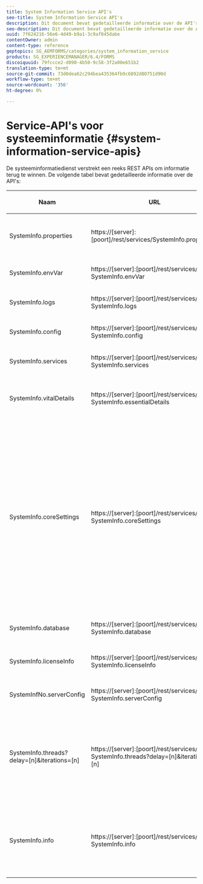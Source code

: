 ```yaml
---
title: System Information Service API's
seo-title: System Information Service API's
description: Dit document bevat gedetailleerde informatie over de API's die worden geleverd door de systeeminformatiedienst.
seo-description: Dit document bevat gedetailleerde informatie over de API's die worden geleverd door de systeeminformatiedienst.
uuid: 7f624216-56e6-4d49-b9a1-3c9af045dabe
contentOwner: admin
content-type: reference
geptopics: SG_AEMFORMS/categories/system_information_service
products: SG_EXPERIENCEMANAGER/6.4/FORMS
discoiquuid: 79fccce2-d090-4b50-9c58-3f2a00e651b2
translation-type: tm+mt
source-git-commit: 73d0dea62c294bea435364fb9c6892d80751d90d
workflow-type: tm+mt
source-wordcount: '356'
ht-degree: 0%

---
```



# Service-API&#39;s voor systeeminformatie {#system-information-service-apis}

De systeeminformatiedienst verstrekt een reeks REST APIs om informatie terug te winnen. De volgende tabel bevat gedetailleerde informatie over de API&#39;s:

<table>
 <thead>
  <tr>
   <th><p>Naam</p></th> 
   <th><p>URL</p></th> 
   <th><p>Beschrijving</p></th> 
  </tr> 
 </thead> 
 <tbody>
  <tr>
   <td><p>SystemInfo.properties</p></td> 
   <td><p>https://[server]:[poort]/rest/services/SystemInfo.properties"</p></td> 
   <td><p>Deze API is een omslag voor <a href="https://docs.oracle.com/javase/6/docs/api/java/lang/System.html#getProperties()">system.getProperties</a> Java API. De configuratie van de huidige werkomgeving wordt opgehaald. </p></td> 
  </tr> 
  <tr>
   <td><p>SystemInfo.envVar</p></td> 
   <td><p>https://[server]:[poort]/rest/services/ SystemInfo.envVar</p></td> 
   <td><p>Hiermee worden alle omgevingsvariabelen van het hostbesturingssysteem opgehaald. </p></td> 
  </tr> 
  <tr>
   <td><p>SystemInfo.logs</p></td> 
   <td><p>https://[server]:[poort]/rest/services/ SystemInfo.logs</p></td> 
   <td><p>Downloadt een ZIP-bestand dat de logboeken van de toepassingsserver bevat. </p></td> 
  </tr> 
  <tr>
   <td><p>SystemInfo.config</p></td> 
   <td><p>https://[server]:[poort]/rest/services/ SystemInfo.config</p></td> 
   <td><p>Hiermee wordt alle inhoud van het bestand config.xml opgehaald. </p></td> 
  </tr> 
  <tr>
   <td><p>SystemInfo.services</p></td> 
   <td><p>https://[server]:[poort]/rest/services/ SystemInfo.services</p></td> 
   <td><p>Haalt status- en configuratieparameters van AEM formulierservices op.</p></td> 
  </tr> 
  <tr>
   <td><p>SystemInfo.vitalDetails</p></td> 
   <td><p>https://[server]:[poort]/rest/services/ SystemInfo.essentialDetails</p></td> 
   <td><p>Haalt serveruptime, JVM-argumenten, systeemgeheugen, heapgrootte, naam van het besturingssysteem, aantal actieve threads en aantal threads op. </p></td> 
  </tr> 
  <tr>
   <td><p>SystemInfo.coreSettings</p></td> 
   <td><p>https://[server]:[poort]/rest/services/ SystemInfo.coreSettings</p></td> 
   <td><p>Haalt waarden op van de volgende eigenschappen:</p>
    <ul>
     <li><p>AdobeTempDir</p></li>
     <li><p>AdobeServerFontDir</p></li>
     <li><p>CustomerFontDir</p></li>
     <li><p>GlobalDocumentStorageRootDir</p></li>
     <li><p>DefaultDocumentMaxInlineSize</p></li>
     <li><p>DefaultDocumentDisposalTimeout</p></li>
     <li><p>EnableDocumentDBStorage</p></li>
     <li><p>GlobalDocumentStorageUseNetworkShare</p></li>
     <li><p>EnableFIPS</p></li>
     <li><p>EnableWSDL</p></li>
     <li><p>DataServicesConfigFile </p></li>
     <li><p>EnableRDS</p></li>
    </ul><p></p></td> 
  </tr> 
  <tr>
   <td><p>SystemInfo.database</p></td> 
   <td><p>https://[server]:[poort]/rest/services/ SystemInfo.database</p></td> 
   <td><p>Hiermee wordt gedetailleerde informatie over de database opgehaald.</p></td> 
  </tr> 
  <tr>
   <td><p>SystemInfo.licenseInfo</p></td> 
   <td><p>https://[server]:[poort]/rest/services/ SystemInfo.licenseInfo</p></td> 
   <td><p>Hiermee worden versie- en licentiegegevens opgehaald van geïnstalleerde AEM formulieronderdelen. </p></td> 
  </tr> 
  <tr>
   <td><p>SystemInfNo.serverConfig</p></td> 
   <td><p>https://[server]:[poort]/rest/services/ SystemInfo.serverConfig</p></td> 
   <td><p>Downloadt configuratiebestanden van de hosttoepassingsserver. </p></td> 
  </tr> 
  <tr>
   <td><p>SystemInfo.threads?delay=[n]&amp;iterations=[n]</p></td> 
   <td><p>https://[server]:[poort]/rest/services/ SystemInfo.threads?delay=[n]&amp;iterations=[n]</p></td> 
   <td><p>Haalt aantal en stapelspoor van actieve draden terug. De volgende parameters worden geaccepteerd:</p>
    <ul>
     <li><p>iterations= [n]: Hiermee geeft u het aantal herhalingen op. Vervang n door een getal. </p></li>
     <li><p>Vertraging= [n]: Geeft het aantal milliseconden op dat moet worden gewacht voordat de volgende herhaling wordt gestart. </p></li>
    </ul><p></p></td> 
  </tr> 
  <tr>
   <td><p>SystemInfo.info</p></td> 
   <td><p>https://[server]:[poort]/rest/services/ SystemInfo.info</p></td> 
   <td><p>Deze API is een omslag voor alle dienst APIs van de systeeminformatiedienst. Intern worden alle API's voor systeeminformatie uitgevoerd en wordt informatie gedownload in de ZIP-indeling. </p><p><i><strong>opmerking</strong>: SystemInfo.info verstrekt geen telling en stapelspoor van actieve draden. </i></p></td> 
  </tr> 
 </tbody> 
</table>

